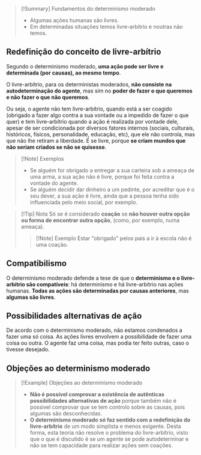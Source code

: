 >[!Summary] Fundamentos do determinismo moderado
>- Algumas ações humanas são livres.
>- Em determinadas situações temos livre-arbítrio e noutras não temos.
## Redefinição do conceito de livre-arbítrio
Segundo o determinismo moderado, **uma ação pode ser livre e determinada (por causas), ao mesmo tempo**.

O livre-arbítrio, para os deterministas moderados, **não consiste na autodeterminação do agente**, mas sim no **poder de fazer o que queremos e não fazer o que não queremos**.

Ou seja, o agente não tem livre-arbítrio, quando está a ser coagido (obrigado a fazer algo contra a sua vontade ou a impedido de fazer o que quer) e tem livre-arbítrio quando a ação é realizada por vontade dele, apesar de ser condicionada por diversos fatores internos (sociais, culturais, históricos, físicos, personalidade, educação, etc), que ele não controla, mas que não lhe retiram a liberdade. É se livre, porque **se criam mundos que não seriam criados se não se quisesse**.
>[!Note] Exemplos
>- Se alguém for obrigado a entregar a sua carteira sob a ameaça de uma arma, a sua ação não é livre, porque foi feita contra a vontade do agente.
>- Se alguém decidir dar dinheiro a um pedinte, por acreditar que é o seu dever, a sua ação é livre, ainda que a pessoa tenha sido influenciada pelo meio social, por exemplo.

>[!Tip] Nota
>Só se é considerado **coação** se **não houver outra opção ou forma de encontrar outra opção**, (como, por exemplo, numa ameaça).
>>[!Note] Exemplo
>>Estar "obrigado" pelos pais a ir à escola não é uma coação.
## Compatibilismo
O determinismo moderado defende a tese de que o **determinismo e o livre-arbítrio são compatíveis**: há determinismo e há livre-arbítrio nas ações humanas. **Todas as ações são determinadas por causas anteriores**, mas **algumas são livres**.
## Possibilidades alternativas de ação
De acordo com o determinismo moderado, não estamos condenados a fazer uma só coisa. As ações livres envolvem a possibilidade de fazer uma coisa ou outra. O agente faz uma coisa, mas podia ter feito outras, caso o tivesse desejado. 
## Objeções ao determinismo moderado
>[!Example] Objeções ao determinismo moderado
>- **Não é possível comprovar a existência de autênticas possibilidades alternativas de ação** porque também não é possível comprovar que se tem controlo sobre as causas, pois algumas são desconhecidas.
>- **O determinismo moderado só faz sentido com a redefinição do livre-arbítrio** de um modo simplista e menos exigente. Desta forma, esta teoria não resolve o problema do livre-arbítrio, visto que o que é discutido é se um agente se pode autodeterminar e não se tem capacidade para realizar ações sem coações.